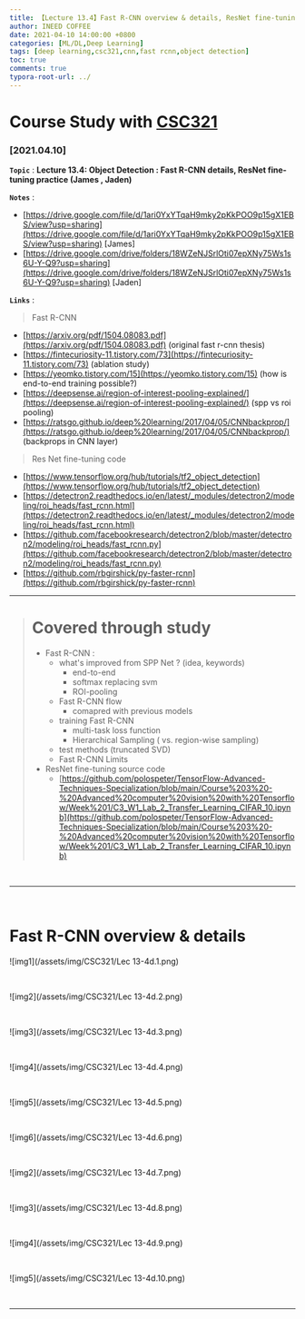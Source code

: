 ```yaml
---
title: 【Lecture 13.4】Fast R-CNN overview & details, ResNet fine-tuning practice
author: INEED COFFEE
date: 2021-04-10 14:00:00 +0800
categories: [ML/DL,Deep Learning]
tags: [deep learning,csc321,cnn,fast rcnn,object detection]
toc: true
comments: true
typora-root-url: ../
---
```

# Course Study with [CSC321](https://www.cs.toronto.edu/~rgrosse/courses/csc321_2017/) 



### [2021.04.10]

__`Topic`__ : __Lecture 13.4: Object Detection : Fast R-CNN details, ResNet fine-tuning practice (James , Jaden)__ 

__`Notes`__ : 

- [https://drive.google.com/file/d/1ari0YxYTqaH9mky2pKkPOO9p15gX1EBS/view?usp=sharing](https://drive.google.com/file/d/1ari0YxYTqaH9mky2pKkPOO9p15gX1EBS/view?usp=sharing) [James]
- [https://drive.google.com/drive/folders/18WZeNJSrlOti07epXNy75Ws1s6U-Y-Q9?usp=sharing](https://drive.google.com/drive/folders/18WZeNJSrlOti07epXNy75Ws1s6U-Y-Q9?usp=sharing) [Jaden]

__`Links`__ : 

> Fast R-CNN

- [https://arxiv.org/pdf/1504.08083.pdf](https://arxiv.org/pdf/1504.08083.pdf) (original fast r-cnn thesis)
- [https://fintecuriosity-11.tistory.com/73](https://fintecuriosity-11.tistory.com/73) (ablation study)
- [https://yeomko.tistory.com/15](https://yeomko.tistory.com/15) (how is end-to-end training possible?)
- [https://deepsense.ai/region-of-interest-pooling-explained/](https://deepsense.ai/region-of-interest-pooling-explained/) (spp vs roi pooling)
- [https://ratsgo.github.io/deep%20learning/2017/04/05/CNNbackprop/](https://ratsgo.github.io/deep%20learning/2017/04/05/CNNbackprop/) (backprops in CNN layer)

> Res Net fine-tuning code

- [https://www.tensorflow.org/hub/tutorials/tf2_object_detection](https://www.tensorflow.org/hub/tutorials/tf2_object_detection) 
- [https://detectron2.readthedocs.io/en/latest/_modules/detectron2/modeling/roi_heads/fast_rcnn.html](https://detectron2.readthedocs.io/en/latest/_modules/detectron2/modeling/roi_heads/fast_rcnn.html) 
- [https://github.com/facebookresearch/detectron2/blob/master/detectron2/modeling/roi_heads/fast_rcnn.py](https://github.com/facebookresearch/detectron2/blob/master/detectron2/modeling/roi_heads/fast_rcnn.py) 
- [https://github.com/rbgirshick/py-faster-rcnn](https://github.com/rbgirshick/py-faster-rcnn) 

  

---
> # Covered through study
>
> - Fast R-CNN : 
>   - what's improved from SPP Net ? (idea, keywords)
>     - end-to-end
>     - softmax replacing svm
>     - ROI-pooling
>   - Fast R-CNN flow 
>     - comapred with previous models
>   - training Fast R-CNN
>     - multi-task loss function
>     - Hierarchical Sampling ( vs. region-wise sampling)
>   - test methods (truncated SVD)
>   - Fast R-CNN Limits
> - ResNet fine-tuning source code
>   - [https://github.com/polospeter/TensorFlow-Advanced-Techniques-Specialization/blob/main/Course%203%20-%20Advanced%20computer%20vision%20with%20Tensorflow/Week%201/C3_W1_Lab_2_Transfer_Learning_CIFAR_10.ipynb](https://github.com/polospeter/TensorFlow-Advanced-Techniques-Specialization/blob/main/Course%203%20-%20Advanced%20computer%20vision%20with%20Tensorflow/Week%201/C3_W1_Lab_2_Transfer_Learning_CIFAR_10.ipynb) 

​	

---

​			
# Fast R-CNN overview & details

![img1](/assets/img/CSC321/Lec 13-4d.1.png)

​	

![img2](/assets/img/CSC321/Lec 13-4d.2.png)

​	

![img3](/assets/img/CSC321/Lec 13-4d.3.png)

​	

![img4](/assets/img/CSC321/Lec 13-4d.4.png)

​	

![img5](/assets/img/CSC321/Lec 13-4d.5.png)

​	

![img6](/assets/img/CSC321/Lec 13-4d.6.png)

​	

![img2](/assets/img/CSC321/Lec 13-4d.7.png)

​	

![img3](/assets/img/CSC321/Lec 13-4d.8.png)

​	

![img4](/assets/img/CSC321/Lec 13-4d.9.png)

​	

![img5](/assets/img/CSC321/Lec 13-4d.10.png)

​	


***

​	

